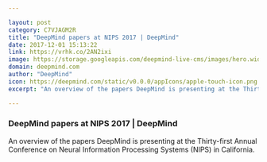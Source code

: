 ```yaml
---

layout: post
category: C7VJAGM2R
title: "DeepMind papers at NIPS 2017 | DeepMind"
date: 2017-12-01 15:13:22
link: https://vrhk.co/2AN2ixi
image: https://storage.googleapis.com/deepmind-live-cms/images/hero.width-600_OzxrfsC.png
domain: deepmind.com
author: "DeepMind"
icon: https://deepmind.com/static/v0.0.0/appIcons/apple-touch-icon.png
excerpt: "An overview of the papers DeepMind is presenting at the Thirty-first Annual Conference on Neural Information Processing Systems (NIPS) in California."

---
```


### DeepMind papers at NIPS 2017 | DeepMind

An overview of the papers DeepMind is presenting at the Thirty-first Annual Conference on Neural Information Processing Systems (NIPS) in California.